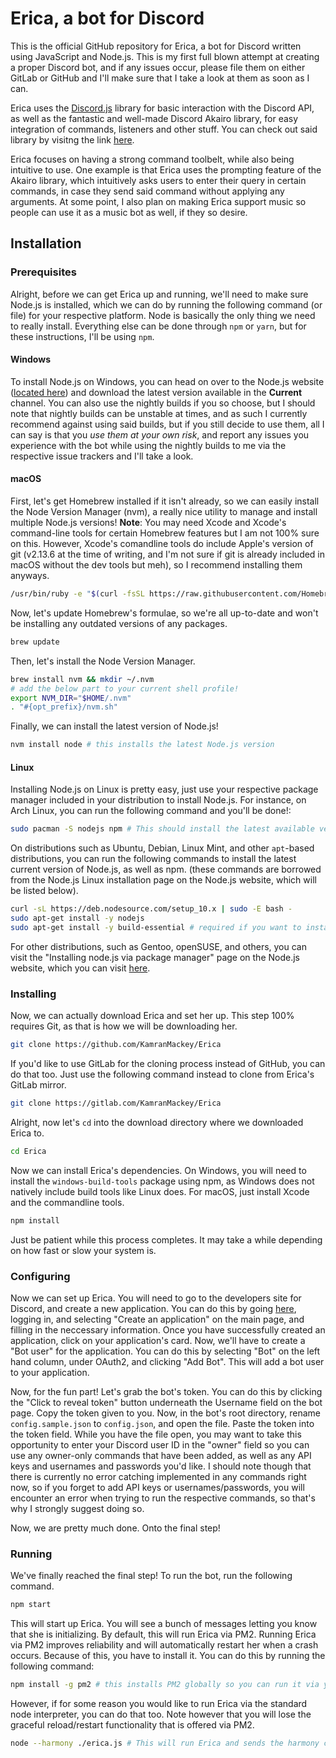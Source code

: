 # Erica, a bot for Discord

This is the official GitHub repository for Erica, a bot for Discord written using JavaScript and Node.js. This is my first full blown
attempt at creating a proper Discord bot, and if any issues occur, please file them on either GitLab or GitHub and I'll make sure that I
take a look at them as soon as I can.

Erica uses the [Discord.js](https://github.com/discordjs/discord.js) library for basic interaction with the Discord API, as well as the
fantastic and well-made Discord Akairo library, for easy integration of commands, listeners and other stuff. You can check out said library
by visitng the link [here](https://github.com/1Computer1/discord-akairo).

Erica focuses on having a strong command toolbelt, while also being intuitive to use. One example is that Erica uses the prompting feature
of the Akairo library, which intuitively asks users to enter their query in certain commands, in case they send said command without applying 
any arguments. At some point, I also plan on making Erica support music so people can use it as a music bot as well, if they so desire.

## Installation

### Prerequisites

Alright, before we can get Erica up and running, we'll need to make sure Node.js is installed, which we can do by running the following
command (or file) for your respective platform. Node is basically the only thing we need to really install. Everything else can be
done through `npm` or `yarn`, but for these instructions, I'll be using `npm`.

#### Windows

To install Node.js on Windows, you can head on over to the Node.js website ([located here](https://nodejs.org)) and download the latest
version available in the **Current** channel. You can also use the nightly builds if you so choose, but I should note that nightly builds
can be unstable at times, and as such I currently recommend against using said builds, but if you still decide to use them, all I can say
is that you _use them at your own risk_, and report any issues you experience with the bot while using the nightly builds to me via the
respective issue trackers and I'll take a look.

#### macOS

First, let's get Homebrew installed if it isn't already, so we can easily install the Node Version Manager (nvm), a really nice utility
to manage and install multiple Node.js versions! **Note**: You may need Xcode and Xcode's command-line tools for certain Homebrew features
but I am not 100% sure on this. However, Xcode's comandline tools do include Apple's version of git (v2.13.6 at the time of writing, and
I'm not sure if git is already included in macOS without the dev tools but meh), so I recommend installing them anyways.

```bash
/usr/bin/ruby -e "$(curl -fsSL https://raw.githubusercontent.com/Homebrew/install/master/install)"
```

Now, let's update Homebrew's formulae, so we're all up-to-date and won't be installing any outdated versions of any packages.

```bash
brew update
```

Then, let's install the Node Version Manager.

```bash
brew install nvm && mkdir ~/.nvm
# add the below part to your current shell profile!
export NVM_DIR="$HOME/.nvm"
. "#{opt_prefix}/nvm.sh"
```

Finally, we can install the latest version of Node.js!

```bash
nvm install node # this installs the latest Node.js version
```

#### Linux

Installing Node.js on Linux is pretty easy, just use your respective package manager included in your distribution to install
Node.js. For instance, on Arch Linux, you can run the following command and you'll be done!:

```bash
sudo pacman -S nodejs npm # This should install the latest available version of Node.js, as well as npm.
```

On distributions such as Ubuntu, Debian, Linux Mint, and other `apt`-based distributions, you can run the following commands to
install the latest current version of Node.js, as well as npm. (these commands are borrowed from the Node.js Linux installation
page on the Node.js website, which will be listed below).

```bash
curl -sL https://deb.nodesource.com/setup_10.x | sudo -E bash -
sudo apt-get install -y nodejs
sudo apt-get install -y build-essential # required if you want to install native Node.js modules via npm!
```

For other distributions, such as Gentoo, openSUSE, and others, you can visit the "Installing node.js via package manager" page
on the Node.js website, which you can visit [here](https://nodejs.org/en/download/package-manager/).

### Installing

Now, we can actually download Erica and set her up. This step 100% requires Git, as that is how we will be downloading her.

```bash
git clone https://github.com/KamranMackey/Erica
```

If you'd like to use GitLab for the cloning process instead of GitHub, you can do that too. Just use the following command instead 
to clone from Erica's GitLab mirror.

```bash
git clone https://gitlab.com/KamranMackey/Erica
```

Alright, now let's `cd` into the download directory where we downloaded Erica to.

```bash
cd Erica
```

Now we can install Erica's dependencies. On Windows, you will need to install the `windows-build-tools` package using npm, as Windows
does not natively include build tools like Linux does. For macOS, just install Xcode and the commandline tools.

```bash
npm install
```

Just be patient while this process completes. It may take a while depending on how fast or slow your system is.

### Configuring

Now we can set up Erica. You will need to go to the developers site for Discord, and create a new application. You can do this by
going [here](https://discordapp.com/developers/applications/), logging in, and selecting "Create an application" on the main page,
and filling in the neccessary information. Once you have successfully created an application, click on your application's card. Now,
we'll have to create a "Bot user" for the application. You can do this by selecting "Bot" on the left hand column, under OAuth2, and
clicking "Add Bot". This will add a bot user to your application.

Now, for the fun part! Let's grab the bot's token. You can do this by clicking the "Click to reveal token" button underneath the Username
field on the bot page. Copy the token given to you. Now, in the bot's root directory, rename `config.sample.json` to `config.json`, and
open the file. Paste the token into the token field. While you have the file open, you may want to take this opportunity to enter your
Discord user ID in the "owner" field so you can use any owner-only commands that have been added, as well as any API keys and usernames
and passwords you'd like. I should note though that there is currently no error catching implemented in any commands right now, so if
you forget to add API keys or usernames/passwords, you will encounter an error when trying to run the respective commands, so that's why
I strongly suggest doing so.

Now, we are pretty much done. Onto the final step!

### Running

We've finally reached the final step! To run the bot, run the following command.

```bash
npm start
```

This will start up Erica. You will see a bunch of messages letting you know that she is initializing. By default, this will run Erica via
PM2. Running Erica via PM2 improves reliability and will automatically restart her when a crash occurs. Because of this, you have to install
it. You can do this by running the following command:

```bash
npm install -g pm2 # this installs PM2 globally so you can run it via your terminal of choice.
```

However, if for some reason you would like to run Erica via the standard node interpreter, you can do that too. Note however that you will lose
the graceful reload/restart functionality that is offered via PM2.

```bash
node --harmony ./erica.js # This will run Erica and sends the harmony command-line flag to Node.
```